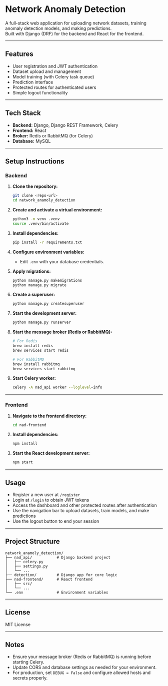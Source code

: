 # Network Anomaly Detection

A full-stack web application for uploading network datasets, training anomaly detection models, and making predictions.  
Built with Django (DRF) for the backend and React for the frontend.

---

## Features

- User registration and JWT authentication
- Dataset upload and management
- Model training (with Celery task queue)
- Prediction interface
- Protected routes for authenticated users
- Simple logout functionality

---

## Tech Stack

- **Backend:** Django, Django REST Framework, Celery
- **Frontend:** React
- **Broker:** Redis or RabbitMQ (for Celery)
- **Database:** MySQL

---

## Setup Instructions

### Backend

1. **Clone the repository:**
   ```bash
   git clone <repo-url>
   cd network_anamoly_detection
   ```

2. **Create and activate a virtual environment:**
   ```bash
   python3 -m venv .venv
   source .venv/bin/activate
   ```

3. **Install dependencies:**
   ```bash
   pip install -r requirements.txt
   ```

4. **Configure environment variables:**
   - Edit `.env` with your database credentials.

5. **Apply migrations:**
   ```bash
   python manage.py makemigrations
   python manage.py migrate
   ```

6. **Create a superuser:**
   ```bash
   python manage.py createsuperuser
   ```

7. **Start the development server:**
   ```bash
   python manage.py runserver
   ```

8. **Start the message broker (Redis or RabbitMQ):**
   ```bash
   # For Redis
   brew install redis
   brew services start redis

   # For RabbitMQ
   brew install rabbitmq
   brew services start rabbitmq
   ```

9. **Start Celery worker:**
   ```bash
   celery -A nad_api worker --loglevel=info
   ```

---

### Frontend

1. **Navigate to the frontend directory:**
   ```bash
   cd nad-frontend
   ```

2. **Install dependencies:**
   ```bash
   npm install
   ```

3. **Start the React development server:**
   ```bash
   npm start
   ```

---

## Usage

- Register a new user at `/register`
- Login at `/login` to obtain JWT tokens
- Access the dashboard and other protected routes after authentication
- Use the navigation bar to upload datasets, train models, and make predictions
- Use the logout button to end your session

---

## Project Structure

```
network_anamoly_detection/
├── nad_api/           # Django backend project
│   ├── celery.py
│   ├── settings.py
│   └── ...
├── detection/         # Django app for core logic
├── nad-frontend/      # React frontend
│   ├── src/
│   └── ...
└── .env               # Environment variables
```

---

## License

MIT License

---

## Notes

- Ensure your message broker (Redis or RabbitMQ) is running before starting Celery.
- Update CORS and database settings as needed for your environment.
- For production, set `DEBUG = False` and configure allowed hosts and secrets properly.
